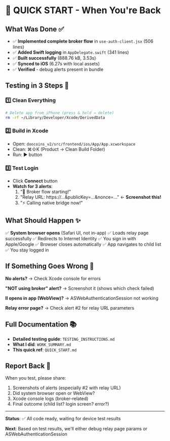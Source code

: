 # 🚀 QUICK START - When You're Back

## What Was Done ✅

- ✅ **Implemented complete broker flow** in `use-auth-client.jsx` (506 lines)
- ✅ **Added Swift logging** in `AppDelegate.swift` (341 lines)
- ✅ **Built successfully** (888.76 kB, 3.53s)
- ✅ **Synced to iOS** (6.27s with local assets)
- ✅ **Verified** - debug alerts present in bundle

## Testing in 3 Steps 📱

### 1️⃣ Clean Everything

```bash
# Delete app from iPhone (press & hold → delete)
rm -rf ~/Library/Developer/Xcode/DerivedData
```

### 2️⃣ Build in Xcode

- Open: `doocoins_v2/src/frontend/ios/App/App.xcworkspace`
- Clean: ⌘⇧K (Product → Clean Build Folder)
- Run: ▶️ button

### 3️⃣ Test Login

- Click **Connect** button
- **Watch for 3 alerts**:
  1. "🚀 Broker flow starting!"
  2. "Relay URL: https://...&publicKey=...&nonce=..." ← **Screenshot this!**
  3. "⚡ Calling native bridge now!"

## What Should Happen ✨

✅ **System browser opens** (Safari UI, not in-app)
✅ Loads relay page successfully
✅ Redirects to Internet Identity
✅ You sign in with Apple/Google
✅ Browser closes automatically
✅ App navigates to child list
✅ You stay logged in

## If Something Goes Wrong 🐛

**No alerts?** → Check Xcode console for errors

**"NOT using broker" alert?** → Screenshot it (shows which check failed)

**II opens in app (WebView)?** → ASWebAuthenticationSession not working

**Relay error page?** → Check alert #2 for relay URL parameters

## Full Documentation 📚

- **Detailed testing guide**: `TESTING_INSTRUCTIONS.md`
- **What I did**: `WORK_SUMMARY.md`
- **This quick ref**: `QUICK_START.md`

## Report Back 💬

When you test, please share:

1. Screenshots of alerts (especially #2 with relay URL)
2. Did system browser open or WebView?
3. Xcode console logs (broker-related)
4. Final outcome (child list? login screen? error?)

---

**Status**: ✅ All code ready, waiting for device test results

**Next**: Based on test results, we'll either debug relay page params or ASWebAuthenticationSession
